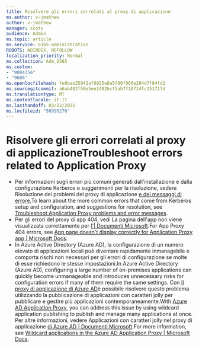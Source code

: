 ```yaml
---
title: Risolvere gli errori correlati al proxy di applicazione
ms.author: v-jmathew
author: v-jmathew
manager: scotv
audience: Admin
ms.topic: article
ms.service: o365-administration
ROBOTS: NOINDEX, NOFOLLOW
localization_priority: Normal
ms.collection: Adm_O365
ms.custom:
- "9004356"
- "9686"
ms.openlocfilehash: fe0bae35942af9925e8a5f90f966e204d7f84fd2
ms.sourcegitcommit: a6ab402f59e5ee1492bcf5ab7f18714fc251717d
ms.translationtype: MT
ms.contentlocale: it-IT
ms.lasthandoff: 03/22/2021
ms.locfileid: "50995276"
---
```

# <a name="troubleshoot-errors-related-to-application-proxy"></a><span data-ttu-id="182d4-102">Risolvere gli errori correlati al proxy di applicazione</span><span class="sxs-lookup"><span data-stu-id="182d4-102">Troubleshoot errors related to Application Proxy</span></span>

- <span data-ttu-id="182d4-103">Per informazioni sugli errori più comuni generati dall'installazione e dalla configurazione Kerberos e suggerimenti per la risoluzione, vedere Risoluzione dei problemi del proxy di applicazione [e dei messaggi di errore.](https://docs.microsoft.com/azure/active-directory/manage-apps/application-proxy-troubleshoot#kerberos-errors)</span><span class="sxs-lookup"><span data-stu-id="182d4-103">To learn about the more common errors that come from Kerberos setup and configuration, and suggestions for resolution, see [Troubleshoot Application Proxy problems and error messages](https://docs.microsoft.com/azure/active-directory/manage-apps/application-proxy-troubleshoot#kerberos-errors).</span></span>
- <span data-ttu-id="182d4-104">Per gli errori del proxy di app 404, vedi La pagina dell'app non viene visualizzata correttamente per [l'| Documenti Microsoft](https://docs.microsoft.com/azure/active-directory/manage-apps/application-proxy-page-appearance-broken-problem).</span><span class="sxs-lookup"><span data-stu-id="182d4-104">For App Proxy 404 errors, see [App page doesn't display correctly for Application Proxy app | Microsoft Docs](https://docs.microsoft.com/azure/active-directory/manage-apps/application-proxy-page-appearance-broken-problem).</span></span>
- <span data-ttu-id="182d4-105">In Azure Active Directory (Azure AD), la configurazione di un numero elevato di applicazioni locali può diventare rapidamente inmanagebile e comporta rischi non necessari per gli errori di configurazione se molte di esse richiedono le stesse impostazioni.</span><span class="sxs-lookup"><span data-stu-id="182d4-105">In Azure Active Directory (Azure AD), configuring a large number of on-premises applications can quickly become unmanageable and introduces unnecessary risks for configuration errors if many of them require the same settings.</span></span> <span data-ttu-id="182d4-106">Con [Il proxy di applicazione di Azure AD](https://docs.microsoft.com/azure/active-directory/manage-apps/application-proxy)è possibile risolvere questo problema utilizzando la pubblicazione di applicazioni con caratteri jolly per pubblicare e gestire più applicazioni contemporaneamente.</span><span class="sxs-lookup"><span data-stu-id="182d4-106">With [Azure AD Application Proxy](https://docs.microsoft.com/azure/active-directory/manage-apps/application-proxy), you can address this issue by using wildcard application publishing to publish and manage many applications at once.</span></span> <span data-ttu-id="182d4-107">Per altre informazioni, vedere Applicazioni con caratteri jolly nel proxy di applicazione [di Azure AD | Documenti Microsoft](https://docs.microsoft.com/azure/active-directory/manage-apps/application-proxy-wildcard).</span><span class="sxs-lookup"><span data-stu-id="182d4-107">For more information, see [Wildcard applications in the Azure AD Application Proxy | Microsoft Docs](https://docs.microsoft.com/azure/active-directory/manage-apps/application-proxy-wildcard).</span></span>
